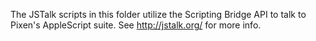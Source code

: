 The JSTalk scripts in this folder utilize the Scripting Bridge API to talk to Pixen's AppleScript suite. See http://jstalk.org/ for more info.
